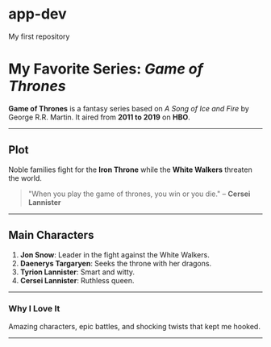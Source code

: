 # app-dev
My first repository

# My Favorite Series: *Game of Thrones*

**Game of Thrones** is a fantasy series based on *A Song of Ice and Fire* by George R.R. Martin. It aired from **2011 to 2019** on **HBO**.

---

## Plot
Noble families fight for the **Iron Throne** while the **White Walkers** threaten the world.

> "When you play the game of thrones, you win or you die." – **Cersei Lannister**

---

## Main Characters
1. **Jon Snow**: Leader in the fight against the White Walkers.
2. **Daenerys Targaryen**: Seeks the throne with her dragons.
3. **Tyrion Lannister**: Smart and witty.
4. **Cersei Lannister**: Ruthless queen.

---

### Why I Love It
Amazing characters, epic battles, and shocking twists that kept me hooked.

---

